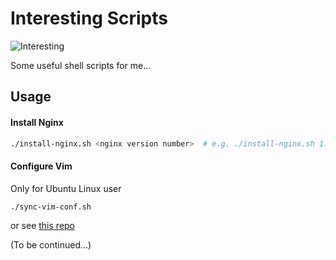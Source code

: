 Interesting Scripts
===

![Interesting](http://imgsrc.baidu.com/forum/pic/item/cf259345d688d43ffd4bb8237b1ed21b0ff43b22.jpg)

Some useful shell scripts for me...

## Usage

#### Install Nginx

```bash
./install-nginx.sh <nginx version number>  # e.g. ./install-nginx.sh 1.9.12
```

#### Configure Vim

Only for Ubuntu Linux user

```bash
./sync-vim-conf.sh
```

or see [this repo](https://github.com/h1994st/vim-conf)

(To be continued...)

